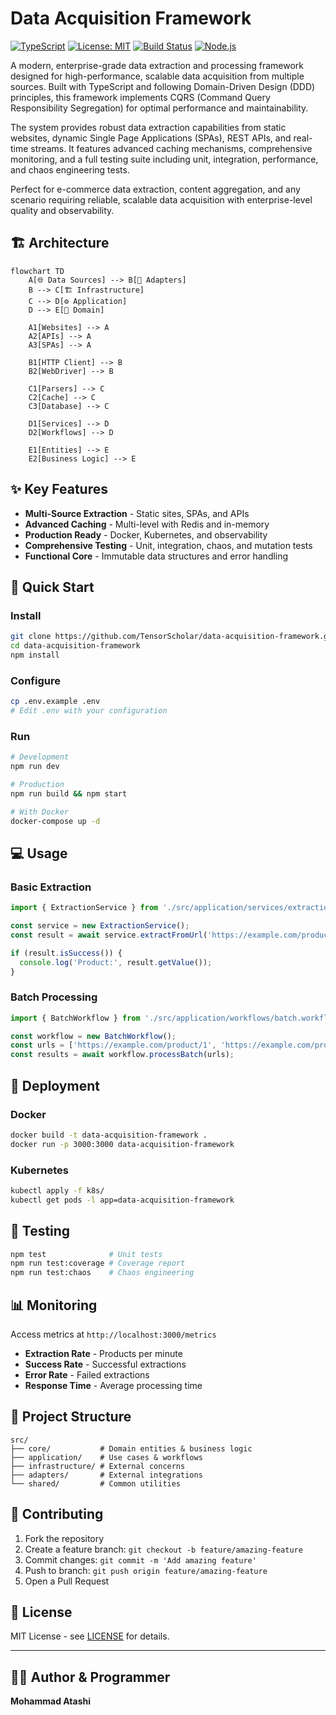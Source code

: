 # Data Acquisition Framework

[![TypeScript](https://img.shields.io/badge/typescript-5.x-blue.svg)](https://www.typescriptlang.org/)
[![License: MIT](https://img.shields.io/badge/License-MIT-yellow.svg)](https://opensource.org/licenses/MIT)
[![Build Status](https://img.shields.io/badge/build-passing-brightgreen.svg)](https://github.com/TensorScholar/data-acquisition-framework)
[![Node.js](https://img.shields.io/badge/node.js-20.x-green.svg)](https://nodejs.org/)

A modern, enterprise-grade data extraction and processing framework designed for high-performance, scalable data acquisition from multiple sources. Built with TypeScript and following Domain-Driven Design (DDD) principles, this framework implements CQRS (Command Query Responsibility Segregation) for optimal performance and maintainability.

The system provides robust data extraction capabilities from static websites, dynamic Single Page Applications (SPAs), REST APIs, and real-time streams. It features advanced caching mechanisms, comprehensive monitoring, and a full testing suite including unit, integration, performance, and chaos engineering tests.

Perfect for e-commerce data extraction, content aggregation, and any scenario requiring reliable, scalable data acquisition with enterprise-level quality and observability.

## 🏗️ Architecture

```mermaid
flowchart TD
    A[🌐 Data Sources] --> B[🔌 Adapters]
    B --> C[🏗️ Infrastructure]
    C --> D[⚙️ Application]
    D --> E[🎯 Domain]
    
    A1[Websites] --> A
    A2[APIs] --> A
    A3[SPAs] --> A
    
    B1[HTTP Client] --> B
    B2[WebDriver] --> B
    
    C1[Parsers] --> C
    C2[Cache] --> C
    C3[Database] --> C
    
    D1[Services] --> D
    D2[Workflows] --> D
    
    E1[Entities] --> E
    E2[Business Logic] --> E
```

## ✨ Key Features

- **Multi-Source Extraction** - Static sites, SPAs, and APIs
- **Advanced Caching** - Multi-level with Redis and in-memory
- **Production Ready** - Docker, Kubernetes, and observability
- **Comprehensive Testing** - Unit, integration, chaos, and mutation tests
- **Functional Core** - Immutable data structures and error handling

## 🚀 Quick Start

### Install
```bash
git clone https://github.com/TensorScholar/data-acquisition-framework.git
cd data-acquisition-framework
npm install
```

### Configure
```bash
cp .env.example .env
# Edit .env with your configuration
```

### Run
```bash
# Development
npm run dev

# Production
npm run build && npm start

# With Docker
docker-compose up -d
```

## 💻 Usage

### Basic Extraction
```typescript
import { ExtractionService } from './src/application/services/extraction.service';

const service = new ExtractionService();
const result = await service.extractFromUrl('https://example.com/product/123');

if (result.isSuccess()) {
  console.log('Product:', result.getValue());
}
```

### Batch Processing
```typescript
import { BatchWorkflow } from './src/application/workflows/batch.workflow';

const workflow = new BatchWorkflow();
const urls = ['https://example.com/product/1', 'https://example.com/product/2'];
const results = await workflow.processBatch(urls);
```

## 🐳 Deployment

### Docker
```bash
docker build -t data-acquisition-framework .
docker run -p 3000:3000 data-acquisition-framework
```

### Kubernetes
```bash
kubectl apply -f k8s/
kubectl get pods -l app=data-acquisition-framework
```

## 🧪 Testing

```bash
npm test              # Unit tests
npm run test:coverage # Coverage report
npm run test:chaos    # Chaos engineering
```

## 📊 Monitoring

Access metrics at `http://localhost:3000/metrics`

- **Extraction Rate** - Products per minute
- **Success Rate** - Successful extractions
- **Error Rate** - Failed extractions
- **Response Time** - Average processing time

## 📁 Project Structure

```
src/
├── core/           # Domain entities & business logic
├── application/    # Use cases & workflows
├── infrastructure/ # External concerns
├── adapters/       # External integrations
└── shared/         # Common utilities
```

## 🤝 Contributing

1. Fork the repository
2. Create a feature branch: `git checkout -b feature/amazing-feature`
3. Commit changes: `git commit -m 'Add amazing feature'`
4. Push to branch: `git push origin feature/amazing-feature`
5. Open a Pull Request

## 📄 License

MIT License - see [LICENSE](LICENSE) for details.

---

## 👨‍💻 Author & Programmer

**Mohammad Atashi**
